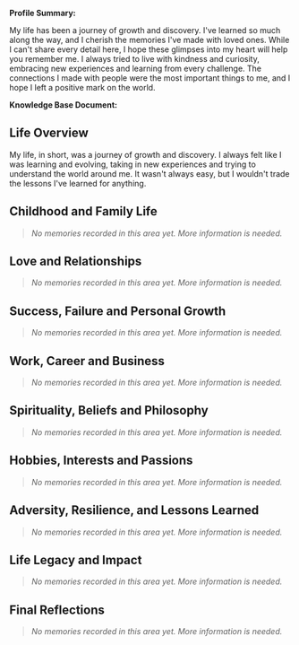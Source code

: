 **Profile Summary:**

My life has been a journey of growth and discovery.  I've learned so much along the way, and I cherish the memories I've made with loved ones.  While I can't share every detail here, I hope these glimpses into my heart will help you remember me.  I always tried to live with kindness and curiosity, embracing new experiences and learning from every challenge.  The connections I made with people were the most important things to me, and I hope I left a positive mark on the world.


**Knowledge Base Document:**

## Life Overview
My life, in short, was a journey of growth and discovery. I always felt like I was learning and evolving, taking in new experiences and trying to understand the world around me. It wasn't always easy, but I wouldn't trade the lessons I've learned for anything.

## Childhood and Family Life
>_No memories recorded in this area yet. More information is needed._

## Love and Relationships
>_No memories recorded in this area yet. More information is needed._

## Success, Failure and Personal Growth
>_No memories recorded in this area yet. More information is needed._

## Work, Career and Business
>_No memories recorded in this area yet. More information is needed._

## Spirituality, Beliefs and Philosophy
>_No memories recorded in this area yet. More information is needed._

## Hobbies, Interests and Passions
>_No memories recorded in this area yet. More information is needed._

## Adversity, Resilience, and Lessons Learned
>_No memories recorded in this area yet. More information is needed._

## Life Legacy and Impact
>_No memories recorded in this area yet. More information is needed._

## Final Reflections
>_No memories recorded in this area yet. More information is needed._
